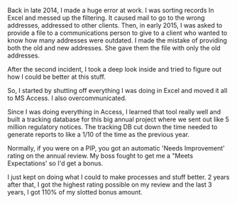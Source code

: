 Back in late 2014, I made a huge error at work. I was sorting records In Excel and messed up the filtering. It caused mail to go to the wrong addresses, addressed to other clients. Then, in early 2015, I was asked to provide a file to a communications person to give to a client who wanted to know how many addresses were outdated. I made the mistake of providing both the old and new addresses. She gave them the file with only the old addresses.

After the second incident, I took a deep look inside and tried to figure out how I could be better at this stuff.

So, I started by shutting off everything I was doing in Excel and moved it all to MS Access. I also overcommunicated.

Since I was doing everything in Access, I learned that tool really well and built a tracking database for this big annual project where we sent out like 5 million regulatory notices. The tracking DB cut down the time needed to generate reports to like a 1/10 of the time as the previous year.

Normally, if you were on a PIP, you got an automatic 'Needs Improvement' rating on the annual review. My boss fought to get me a "Meets Expectations' so I'd get a bonus.

I just kept on doing what I could to make processes and stuff better. 2 years after that, I got the highest rating possible on my review and the last 3 years, I got 110% of my slotted bonus amount.